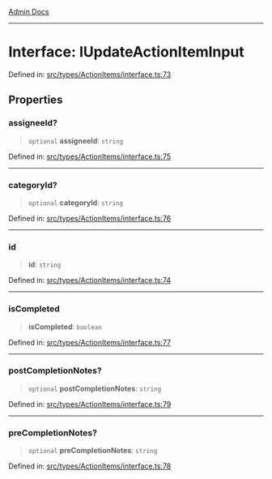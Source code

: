 [Admin Docs](/)

***

# Interface: IUpdateActionItemInput

Defined in: [src/types/ActionItems/interface.ts:73](https://github.com/PalisadoesFoundation/talawa-admin/blob/main/src/types/ActionItems/interface.ts#L73)

## Properties

### assigneeId?

> `optional` **assigneeId**: `string`

Defined in: [src/types/ActionItems/interface.ts:75](https://github.com/PalisadoesFoundation/talawa-admin/blob/main/src/types/ActionItems/interface.ts#L75)

***

### categoryId?

> `optional` **categoryId**: `string`

Defined in: [src/types/ActionItems/interface.ts:76](https://github.com/PalisadoesFoundation/talawa-admin/blob/main/src/types/ActionItems/interface.ts#L76)

***

### id

> **id**: `string`

Defined in: [src/types/ActionItems/interface.ts:74](https://github.com/PalisadoesFoundation/talawa-admin/blob/main/src/types/ActionItems/interface.ts#L74)

***

### isCompleted

> **isCompleted**: `boolean`

Defined in: [src/types/ActionItems/interface.ts:77](https://github.com/PalisadoesFoundation/talawa-admin/blob/main/src/types/ActionItems/interface.ts#L77)

***

### postCompletionNotes?

> `optional` **postCompletionNotes**: `string`

Defined in: [src/types/ActionItems/interface.ts:79](https://github.com/PalisadoesFoundation/talawa-admin/blob/main/src/types/ActionItems/interface.ts#L79)

***

### preCompletionNotes?

> `optional` **preCompletionNotes**: `string`

Defined in: [src/types/ActionItems/interface.ts:78](https://github.com/PalisadoesFoundation/talawa-admin/blob/main/src/types/ActionItems/interface.ts#L78)
